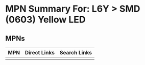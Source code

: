 



# MPN Summary For: L6Y > SMD (0603) Yellow LED

## MPNs
  

|MPN|Direct Links|Search Links|
| :--- | :--- | :--- |
||||
